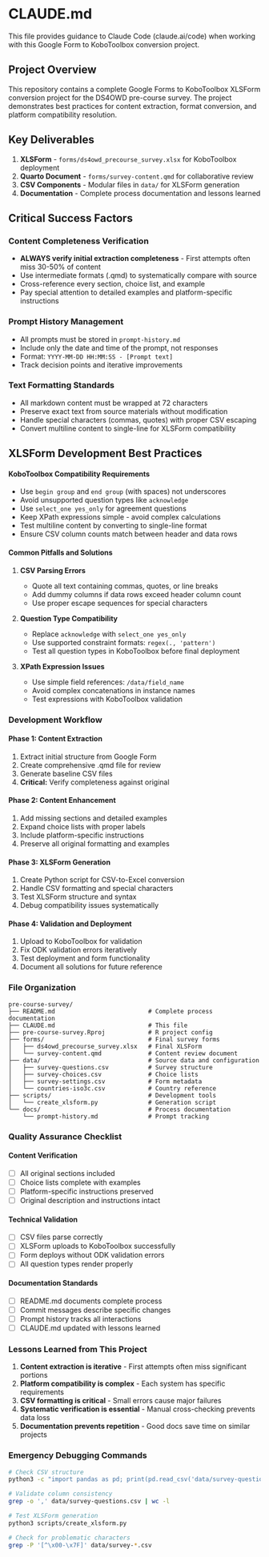 # CLAUDE.md

This file provides guidance to Claude Code (claude.ai/code) when
working with this Google Form to KoboToolbox conversion project.

## Project Overview

This repository contains a complete Google Forms to KoboToolbox XLSForm
conversion project for the DS4OWD pre-course survey. The project
demonstrates best practices for content extraction, format conversion,
and platform compatibility resolution.

## Key Deliverables

1. **XLSForm** - `forms/ds4owd_precourse_survey.xlsx` for KoboToolbox
   deployment
2. **Quarto Document** - `forms/survey-content.qmd` for collaborative
   review
3. **CSV Components** - Modular files in `data/` for XLSForm generation
4. **Documentation** - Complete process documentation and lessons
   learned

## Critical Success Factors

### Content Completeness Verification
- **ALWAYS verify initial extraction completeness** - First attempts
  often miss 30-50% of content
- Use intermediate formats (.qmd) to systematically compare with source
- Cross-reference every section, choice list, and example
- Pay special attention to detailed examples and platform-specific
  instructions

### Prompt History Management
- All prompts must be stored in `prompt-history.md`
- Include only the date and time of the prompt, not responses
- Format: `YYYY-MM-DD HH:MM:SS - [Prompt text]`
- Track decision points and iterative improvements

### Text Formatting Standards
- All markdown content must be wrapped at 72 characters
- Preserve exact text from source materials without modification
- Handle special characters (commas, quotes) with proper CSV escaping
- Convert multiline content to single-line for XLSForm compatibility

## XLSForm Development Best Practices

#### KoboToolbox Compatibility Requirements
- Use `begin group` and `end group` (with spaces) not underscores
- Avoid unsupported question types like `acknowledge`
- Use `select_one yes_only` for agreement questions
- Keep XPath expressions simple - avoid complex calculations
- Test multiline content by converting to single-line format
- Ensure CSV column counts match between header and data rows

#### Common Pitfalls and Solutions
1. **CSV Parsing Errors**
   - Quote all text containing commas, quotes, or line breaks
   - Add dummy columns if data rows exceed header column count
   - Use proper escape sequences for special characters

2. **Question Type Compatibility**
   - Replace `acknowledge` with `select_one yes_only`
   - Use supported constraint formats: `regex(., 'pattern')`
   - Test all question types in KoboToolbox before final deployment

3. **XPath Expression Issues**
   - Use simple field references: `/data/field_name`
   - Avoid complex concatenations in instance names
   - Test expressions with KoboToolbox validation

### Development Workflow

#### Phase 1: Content Extraction
1. Extract initial structure from Google Form
2. Create comprehensive .qmd file for review
3. Generate baseline CSV files
4. **Critical:** Verify completeness against original

#### Phase 2: Content Enhancement
1. Add missing sections and detailed examples
2. Expand choice lists with proper labels
3. Include platform-specific instructions
4. Preserve all original formatting and examples

#### Phase 3: XLSForm Generation
1. Create Python script for CSV-to-Excel conversion
2. Handle CSV formatting and special characters
3. Test XLSForm structure and syntax
4. Debug compatibility issues systematically

#### Phase 4: Validation and Deployment
1. Upload to KoboToolbox for validation
2. Fix ODK validation errors iteratively
3. Test deployment and form functionality
4. Document all solutions for future reference

### File Organization
```
pre-course-survey/
├── README.md                          # Complete process documentation
├── CLAUDE.md                          # This file
├── pre-course-survey.Rproj            # R project config
├── forms/                             # Final survey forms
│   ├── ds4owd_precourse_survey.xlsx   # Final XLSForm
│   └── survey-content.qmd             # Content review document
├── data/                              # Source data and configuration
│   ├── survey-questions.csv           # Survey structure
│   ├── survey-choices.csv             # Choice lists
│   ├── survey-settings.csv            # Form metadata
│   └── countries-iso3c.csv            # Country reference
├── scripts/                           # Development tools
│   └── create_xlsform.py              # Generation script
└── docs/                              # Process documentation
    └── prompt-history.md              # Prompt tracking
```

### Quality Assurance Checklist

#### Content Verification
- [ ] All original sections included
- [ ] Choice lists complete with examples
- [ ] Platform-specific instructions preserved
- [ ] Original description and instructions intact

#### Technical Validation
- [ ] CSV files parse correctly
- [ ] XLSForm uploads to KoboToolbox successfully
- [ ] Form deploys without ODK validation errors
- [ ] All question types render properly

#### Documentation Standards
- [ ] README.md documents complete process
- [ ] Commit messages describe specific changes
- [ ] Prompt history tracks all interactions
- [ ] CLAUDE.md updated with lessons learned

### Lessons Learned from This Project

1. **Content extraction is iterative** - First attempts often miss
   significant portions
2. **Platform compatibility is complex** - Each system has specific
   requirements
3. **CSV formatting is critical** - Small errors cause major failures
4. **Systematic verification is essential** - Manual cross-checking
   prevents data loss
5. **Documentation prevents repetition** - Good docs save time on
   similar projects

### Emergency Debugging Commands
```bash
# Check CSV structure
python3 -c "import pandas as pd; print(pd.read_csv('data/survey-questions.csv').shape)"

# Validate column consistency
grep -o ',' data/survey-questions.csv | wc -l

# Test XLSForm generation
python3 scripts/create_xlsform.py

# Check for problematic characters
grep -P '[^\x00-\x7F]' data/survey-*.csv
```